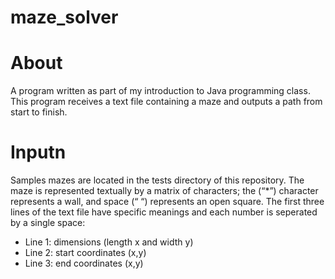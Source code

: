 # maze_solver
<H1>About</H1>
<body>
A program written as part of my introduction to Java programming class. This program receives a text file containing a maze and outputs a path from start to finish. 
</body>
<H1>Inputn</H1>
<body>
  Samples mazes are located in the tests directory of this repository. The maze is represented textually by a matrix of characters; the (“*”) character represents a wall, and space (“ “) represents an open square. The first three lines of the text file have specific meanings and each number is seperated by a single space:
<ul>
  <li>Line 1: dimensions (length x and width y)</li>
  <li>Line 2: start coordinates (x,y)</li>
  <li>Line 3: end coordinates (x,y)</li> 
</ul>
</body>
